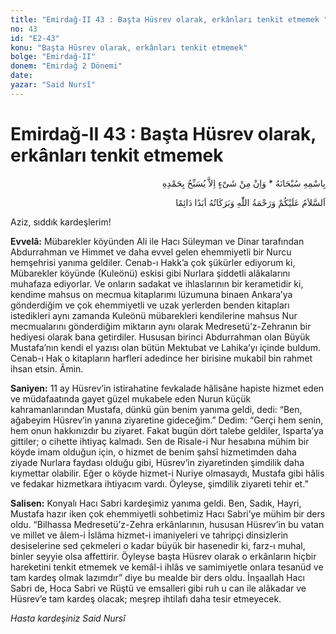```yaml
---
title: "Emirdağ-II 43 : Başta Hüsrev olarak, erkânları tenkit etmemek "
no: 43
id: "E2-43"
konu: "Başta Hüsrev olarak, erkânları tenkit etmemek"
bolge: "Emirdağ-II"
donem: "Emirdağ 2 Dönemi"
date: 
yazar: "Said Nursî"
---
```


# Emirdağ-II 43 : Başta Hüsrev olarak, erkânları tenkit etmemek

<p class="arabic" dir="rtl" title="Meal: “Subhân Allah’ın adıyla” * “Hiçbir şey yoktur ki O'nu hamd ile tesbih etmesin” [İsrâ 17:44]">بِاسْمِهِ سُبْحَانَهُ * وَاِنْ مِنْ شَىْءٍ اِلاَّ يُسَبِّحُ بِحَمْدِهِ</p>

<p class="arabic" dir="rtl" title="Meal: “Allah’ın selâmı, rahmeti ve bereketleri, ebedî ve dâimî olarak üzerinize olsun.”">اَلسَّلاَمُ عَلَيْكُمْ وَرَحْمَةُ اللّٰهِ وَبَرَكَاتُهُ اَبَدًا دَائِمًا</p>

Aziz, sıddık kardeşlerim!

**Evvelâ:** Mübarekler köyünden Ali ile Hacı Süleyman ve Dinar tarafından Abdurrahman ve Himmet ve daha evvel gelen ehemmiyetli bir Nurcu hemşehrisi yanıma geldiler. Cenab-ı Hakk’a çok şükürler ediyorum ki, Mübarekler köyünde (Kuleönü) eskisi gibi Nurlara şiddetli alâkalarını muhafaza ediyorlar. Ve onların sadakat ve ihlaslarının bir kerametidir ki, kendime mahsus on mecmua kitaplarımı lüzumuna binaen Ankara’ya gönderdiğim ve çok ehemmiyetli ve uzak yerlerden benden kitapları istedikleri aynı zamanda Kuleönü mübarekleri kendilerine mahsus Nur mecmualarını gönderdiğim miktarın aynı olarak Medresetü’z-Zehranın bir hediyesi olarak bana getirdiler. Hususan birinci Abdurrahman olan Büyük Mustafa’nın kendi el yazısı olan bütün Mektubat ve Lahika’yı içinde buldum. Cenab-ı Hak o kitapların harfleri adedince her birisine mukabil bin rahmet ihsan etsin. Âmin.

**Saniyen:** 11 ay Hüsrev’in istirahatine fevkalade hâlisâne hapiste hizmet eden ve müdafaatında gayet güzel mukabele eden Nurun küçük kahramanlarından Mustafa, dünkü gün benim yanıma geldi, dedi: “Ben, ağabeyim Hüsrev’in yanına ziyaretine gideceğim.” Dedim: “Gerçi hem senin, hem onun hakkınızdır bu ziyaret. Fakat bugün dört talebe geldiler, Isparta’ya gittiler; o cihette ihtiyaç kalmadı. Sen de Risale-i Nur hesabına mühim bir köyde imam olduğun için, o hizmet de benim şahsî hizmetimden daha ziyade Nurlara faydası olduğu gibi, Hüsrev’in ziyaretinden şimdilik daha kıymettar olabilir. Eğer o köyde hizmet-i Nuriye olmasaydı, Mustafa gibi hâlis ve fedakar hizmetkara ihtiyacım vardı. Öyleyse, şimdilik ziyareti tehir et.”

**Salisen:** Konyalı Hacı Sabri kardeşimiz yanıma geldi. Ben, Sadık, Hayri, Mustafa hazır iken çok ehemmiyetli sohbetimiz Hacı Sabri’ye mühim bir ders oldu. “Bilhassa Medresetü’z-Zehra erkânlarının, hususan Hüsrev’in bu vatan ve millet ve âlem-i İslâma hizmet-i imaniyeleri ve tahripçi dinsizlerin desiselerine sed çekmeleri o kadar büyük bir hasenedir ki, farz-ı muhal, binler seyyie olsa affettirir. Öyleyse başta Hüsrev olarak o erkânların hiçbir hareketini tenkit etmemek ve kemâl-i ihlâs ve samimiyetle onlara tesanüd ve tam kardeş olmak lazımdır” diye bu mealde bir ders oldu. İnşaallah Hacı Sabri de, Hoca Sabri ve Rüştü ve emsalleri gibi ruh u can ile alâkadar ve Hüsrev’e tam kardeş olacak; meşrep ihtilafı daha tesir etmeyecek.

*Hasta kardeşiniz*
*Said Nursî*
